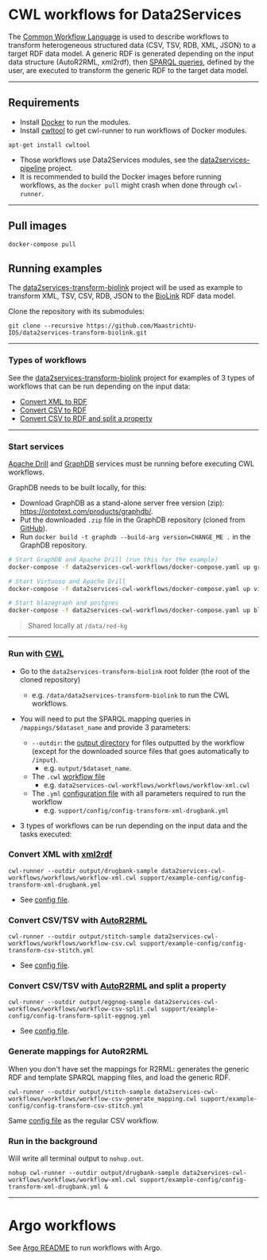 # CWL workflows for Data2Services

The [Common Workflow Language](https://www.commonwl.org/) is used to describe workflows to transform heterogeneous structured data (CSV, TSV, RDB, XML, JSON) to a target RDF data model. A generic RDF is generated depending on the input data structure (AutoR2RML, xml2rdf), then [SPARQL queries](https://github.com/MaastrichtU-IDS/data2services-transform-biolink/blob/master/mapping/pharmgkb/insert-pharmgkb.rq), defined by the user, are executed to transform the generic RDF to the target data model.

---

## Requirements

- Install [Docker](https://docs.docker.com/install/) to run the modules.
- Install [cwltool](https://github.com/common-workflow-language/cwltool#install) to get cwl-runner to run workflows of Docker modules.

```shell
apt-get install cwltool
```

- Those workflows use Data2Services modules, see the [data2services-pipeline](https://github.com/MaastrichtU-IDS/data2services-pipeline) project.
- It is recommended to build the Docker images before running workflows, as the `docker pull` might crash when done through `cwl-runner`.

---

## Pull images

```shell
docker-compose pull
```

## Running examples

The [data2services-transform-biolink](https://github.com/MaastrichtU-IDS/data2services-transform-biolink) project will be used as example to transform XML, TSV, CSV, RDB, JSON to the [BioLink](https://biolink.github.io/biolink-model/docs/) RDF data model.

Clone the repository with its submodules:

```shell
git clone --recursive https://github.com/MaastrichtU-IDS/data2services-transform-biolink.git
```

---

### Types of workflows

See the [data2services-transform-biolink](https://github.com/MaastrichtU-IDS/data2services-transform-biolink) project for examples of 3 types of workflows that can be run depending on the input data:

- [Convert XML to RDF](https://github.com/MaastrichtU-IDS/data2services-transform-biolink#convert-xml-with-xml2rdf)
- [Convert CSV to RDF](https://github.com/MaastrichtU-IDS/data2services-transform-biolink#convert-csvtsv-with-autor2rml)
- [Convert CSV to RDF and split a property](https://github.com/MaastrichtU-IDS/data2services-transform-biolink#convert-csvtsv-with-autor2rml-and-split-a-property)

---

### Start services

[Apache Drill](https://github.com/amalic/apache-drill) and [GraphDB](https://github.com/MaastrichtU-IDS/graphdb/) services must be running before executing CWL workflows.

GraphDB needs to be built locally, for this:

* Download GraphDB as a stand-alone server free version (zip): https://ontotext.com/products/graphdb/.
* Put the downloaded `.zip` file in the GraphDB repository (cloned from [GitHub](https://github.com/MaastrichtU-IDS/graphdb/)).
* Run `docker build -t graphdb --build-arg version=CHANGE_ME .` in the GraphDB repository.

```bash
# Start GraphDB and Apache Drill (run this for the example)
docker-compose -f data2services-cwl-workflows/docker-compose.yaml up graphdb drill

# Start Virtuoso and Apache Drill
docker-compose -f data2services-cwl-workflows/docker-compose.yaml up virtuoso drill

# Start blazegraph and postgres
docker-compose -f data2services-cwl-workflows/docker-compose.yaml up blazegraph postgres
```

> Shared locally at `/data/red-kg`

---

### Run with [CWL](https://www.commonwl.org/)

* Go to the `data2services-transform-biolink` root folder (the root of the cloned repository)
  - e.g. `/data/data2services-transform-biolink` to run the CWL workflows.
* You will need to put the SPARQL mapping queries in `/mappings/$dataset_name` and provide 3 parameters:
  - `--outdir`: the [output directory](https://github.com/MaastrichtU-IDS/data2services-transform-biolink/tree/master/output/stitch) for files outputted by the workflow (except for the downloaded source files that goes automatically to `/input`). 
    - e.g. `output/$dataset_name`.
  - The `.cwl` [workflow file](https://github.com/MaastrichtU-IDS/data2services-transform-biolink/blob/master/support/cwl/workflow-xml.cwl)
    - e.g. `data2services-cwl-workflows/workflows/workflow-xml.cwl`
  - The `.yml` [configuration file](https://github.com/MaastrichtU-IDS/data2services-transform-biolink/blob/master/support/cwl/config/config-transform-xml-drugbank.yml) with all parameters required to run the workflow
    - e.g. `support/config/config-transform-xml-drugbank.yml`

* 3 types of workflows can be run depending on the input data and the tasks executed:

### Convert XML with [xml2rdf](https://github.com/MaastrichtU-IDS/xml2rdf)

```shell
cwl-runner --outdir output/drugbank-sample data2services-cwl-workflows/workflows/workflow-xml.cwl support/example-config/config-transform-xml-drugbank.yml
```

* See [config file](https://github.com/MaastrichtU-IDS/data2services-transform-biolink/blob/master/support/example-config/config-transform-xml-drugbank.yml).

### Convert CSV/TSV with [AutoR2RML](https://github.com/amalic/autor2rml)

```shell
cwl-runner --outdir output/stitch-sample data2services-cwl-workflows/workflows/workflow-csv.cwl support/example-config/config-transform-csv-stitch.yml
```

* See [config file](https://github.com/MaastrichtU-IDS/data2services-transform-biolink/blob/master/support/example-config/config-transform-csv-stitch.yml).

### Convert CSV/TSV with [AutoR2RML](https://github.com/amalic/autor2rml) and split a property

```shell
cwl-runner --outdir output/eggnog-sample data2services-cwl-workflows/workflows/workflow-csv-split.cwl support/example-config/config-transform-split-eggnog.yml
```

* See [config file](https://github.com/MaastrichtU-IDS/data2services-transform-biolink/blob/master/support/example-config/config-transform-split-eggnog.yml).

### Generate mappings for AutoR2RML

When you don't have set the mappings for R2RML: generates the generic RDF and template SPARQL mapping files, and load the generic RDF.

```shell
cwl-runner --outdir output/stitch-sample data2services-cwl-workflows/workflows/workflow-csv-generate_mapping.cwl support/example-config/config-transform-csv-stitch.yml
```

Same [config file](https://github.com/MaastrichtU-IDS/data2services-transform-biolink/blob/master/support/cwl/config/config-transform-csv-stitch.yml) as the regular CSV workflow.

### Run in the background

Will write all terminal output to `nohup.out`.

```shell
nohup cwl-runner --outdir output/drugbank-sample data2services-cwl-workflows/workflows/workflow-xml.cwl support/example-config/config-transform-xml-drugbank.yml &
```



---

# Argo workflows

See [Argo README](https://github.com/MaastrichtU-IDS/data2services-argo-workflows) to run workflows with Argo.